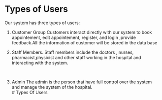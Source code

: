 # Types of Users

Our system has three types of users:
1. Customer Group
Customers interact directly with our system to book appointement, edit appointement, register, and  login ,provide feedback.All the information of customer will be stored in the data base<br>

2. Staff Members. 
Staff members include the doctors , nurses, pharmacist,physicist and other staff working in the hospital and interacting with the system.
<br>

3. Admin
The admin is the person that have full control over the system and  manage the  system of the hospital.
<br># Types Of Users
